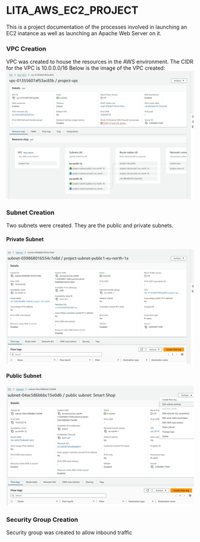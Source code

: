 # LITA_AWS_EC2_PROJECT
 This is a project documentation of the processes involved in launching an EC2 inatance as well as launching an Apache Web Server on it.
 ### VPC Creation
 VPC was created to house the resources in the AWS environment. The CIDR for the VPC is 10.0.0.0/16
 Below is the image of the VPC created:
 ![vpc details](/VPC-Screenshot.jpeg)
 ### Subnet Creation
 Two subnets were created. They are the public and private subnets.
 #### Private Subnet
 ![Private subnet](/Private-Subnet-Screenshot.jpeg)
 #### Public Subnet
 ![Public subnet](/Public-Subnet-Screenshot.jpeg)
 ### Security Group Creation
 Security group was created to allow inbound traffic
 